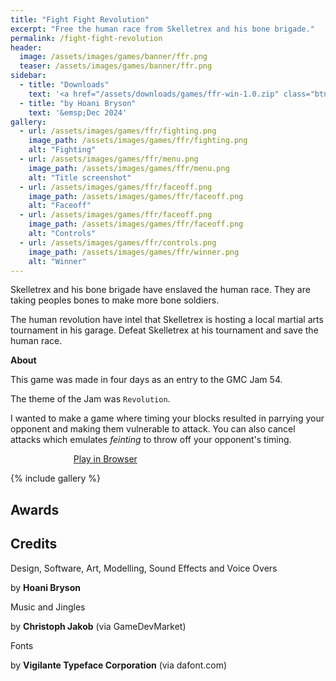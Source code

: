 ```yaml
---
title: "Fight Fight Revolution"
excerpt: "Free the human race from Skelletrex and his bone brigade."
permalink: /fight-fight-revolution
header:
  image: /assets/images/games/banner/ffr.png
  teaser: /assets/images/games/banner/ffr.png
sidebar:
  - title: "Downloads"
    text: '<a href="/assets/downloads/games/ffr-win-1.0.zip" class="btn btn--primary download-btn"><img src="/assets/icons/windows.svg" class="download-svg"/>Windows</a>'
  - title: "by Hoani Bryson"
    text: '&emsp;Dec 2024'
gallery:
  - url: /assets/images/games/ffr/fighting.png
    image_path: /assets/images/games/ffr/fighting.png
    alt: "Fighting"
  - url: /assets/images/games/ffr/menu.png
    image_path: /assets/images/games/ffr/menu.png
    alt: "Title screenshot"
  - url: /assets/images/games/ffr/faceoff.png
    image_path: /assets/images/games/ffr/faceoff.png
    alt: "Faceoff"
  - url: /assets/images/games/ffr/faceoff.png
    image_path: /assets/images/games/ffr/faceoff.png
    alt: "Controls"
  - url: /assets/images/games/ffr/controls.png
    image_path: /assets/images/games/ffr/winner.png
    alt: "Winner"
---
```


Skelletrex and his bone brigade have enslaved the human race. They are taking peoples bones to make more bone soldiers.

The human revolution have intel that Skelletrex is hosting a local martial arts tournament in his garage. Defeat Skelletrex at his tournament and save the human race.

**About**

This game was made in four days as an entry to the GMC Jam 54. 

The theme of the Jam was `Revolution`.

I wanted to make a game where timing your blocks resulted in parrying your opponent and making them vulnerable to attack. You can also cancel attacks which emulates *feinting* to throw off your opponent's timing.

<a href="https://gx.games/games/178e46/fight-fight-revolution/" class="btn btn--primary" style="margin-left:20%;width:60%">Play in Browser</a>

{% include gallery %}

## Awards

## Credits

Design, Software, Art, Modelling, Sound Effects and Voice Overs

by **Hoani Bryson**

Music and Jingles

by **Christoph Jakob** (via GameDevMarket)

Fonts

by **Vigilante Typeface Corporation** (via dafont.com)

